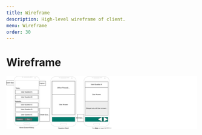 ```yaml
---
title: Wireframe
description: High-level wireframe of client.
menu: Wireframe
order: 30
---
```


# Wireframe

[![Wireframe diagram](images/interview-prep-wireframe.svg)](pdf/interview-prep-wireframe.pdf)


